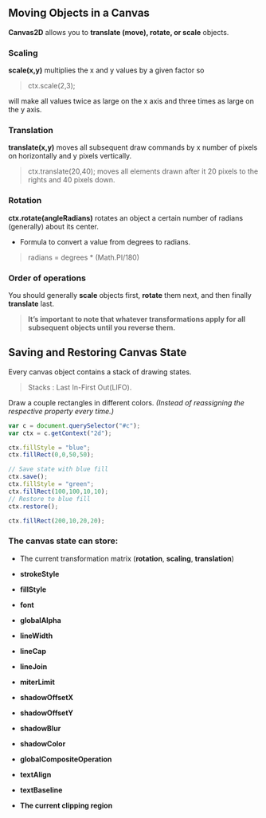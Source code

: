 
## Moving Objects in a Canvas

**Canvas2D** allows you to **translate (move), rotate, or scale** objects.

### Scaling

**scale(x,y)** multiplies the x and y values by a given factor so

> ctx.scale(2,3);

will make all values twice as large on the x axis and three times as large on the y axis.

### Translation

**translate(x,y)** moves all subsequent draw commands by x number of pixels on horizontally and y pixels vertically.

> ctx.translate(20,40); 
moves all elements drawn after it 20 pixels to the rights and 40 pixels down.

### Rotation

**ctx.rotate(angleRadians)** rotates an object a certain number of radians (generally) about its center.  

- Formula to convert a value from degrees to radians.

> radians = degrees * (Math.PI/180)

### Order of operations

You should generally **scale** objects first, **rotate** them next, and then finally **translate** last.

> **It’s important to note that whatever transformations apply for all subsequent objects until you reverse them.**


## Saving and Restoring Canvas State

Every canvas object contains a stack of drawing states. 

> Stacks : Last In-First Out(LIFO).

Draw a couple rectangles in different colors. *(Instead of reassigning the respective property every time.)*

```javascript
var c = document.querySelector("#c");
var ctx = c.getContext("2d");

ctx.fillStyle = "blue";
ctx.fillRect(0,0,50,50);

// Save state with blue fill
ctx.save();
ctx.fillStyle = "green";
ctx.fillRect(100,100,10,10);
// Restore to blue fill
ctx.restore();

ctx.fillRect(200,10,20,20);
```

### The canvas state can store:

- The current transformation matrix (**rotation**, **scaling**, **translation**)

- **strokeStyle**

- **fillStyle**

- **font**

- **globalAlpha**

- **lineWidth**

- **lineCap**

- **lineJoin**

- **miterLimit**

- **shadowOffsetX**

- **shadowOffsetY**

- **shadowBlur**

- **shadowColor**

- **globalCompositeOperation**

- **textAlign**

- **textBaseline**

- **The current clipping region**


